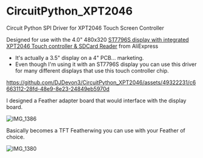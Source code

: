 # CircuitPython_XPT2046
Circuit Python SPI Driver for XPT2046 Touch Screen Controller

Designed for use with the 4.0" 480x320 [ST7796S display with integrated XPT2046 Touch controller & SDCard Reader](https://www.aliexpress.us/item/2251832829271342.html) from AliExpress
- It's actually a 3.5" display on a 4" PCB... marketing.
- Even though I'm using it with an ST7796S display you can use this driver for many different displays that use this touch controller chip.

https://github.com/DJDevon3/CircuitPython_XPT2046/assets/49322231/c6663112-28fd-48e9-8e23-24849eb5970d

I designed a Feather adapter board that would interface with the display board.

![IMG_1386](https://github.com/DJDevon3/CircuitPython_XPT2046/assets/49322231/6d87d202-ea01-4226-895f-090a4c33be11)

Basically becomes a TFT Featherwing you can use with your Feather of choice.

![IMG_1380](https://github.com/DJDevon3/CircuitPython_XPT2046/assets/49322231/d3f7c575-ce3b-4433-af84-1350330d3e99)
